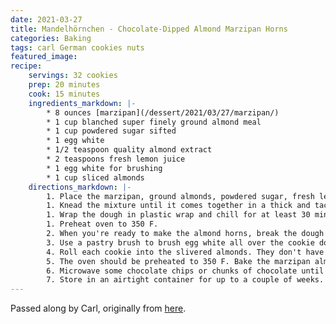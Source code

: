 ```yaml
---
date: 2021-03-27
title: Mandelhörnchen - Chocolate-Dipped Almond Marzipan Horns
categories: Baking
tags: carl German cookies nuts 
featured_image:
recipe:
    servings: 32 cookies 
    prep: 20 minutes 
    cook: 15 minutes 
    ingredients_markdown: |-
        * 8 ounces [marzipan](/dessert/2021/03/27/marzipan/)
        * 1 cup blanched super finely ground almond meal
        * 1 cup powdered sugar sifted
        * 1 egg white
        * 1/2 teaspoon quality almond extract
        * 2 teaspoons fresh lemon juice
        * 1 egg white for brushing
        * 1 cup sliced almonds
    directions_markdown: |-
        1. Place the marzipan, ground almonds, powdered sugar, fresh lemon juice, and egg white in a mixing bowl or in the bowl of a food processor with the paddle attachment in place. 
        1. Knead the mixture until it comes together in a thick and tacky, but overly sticky, dough. If it's too sticky add a little more ground almonds and/or sugar to it. 
        1. Wrap the dough in plastic wrap and chill for at least 30 minutes (This can be made days in advance.)
        1. Preheat oven to 350 F.
        2. When you're ready to make the almond horns, break the dough off into pieces and roll them into 1-inch balls. Then roll each ball into a small log, tapering it off so each end is a little thinner.
        3. Use a pastry brush to brush egg white all over the cookie dough.
        4. Roll each cookie into the slivered almonds. They don't have to be completely coated and keep in mind also that the ends will be dipped in chocolate. Bend each cookie into the shape of a crescent and place them on a lined cookie sheet about an inch and a half apart.
        5. The oven should be preheated to 350 F. Bake the marzipan almond horns on the middle shelf for 10-15 minutes or until the tips are just starting to turn golden. Remove and let them cool completely.
        6. Microwave some chocolate chips or chunks of chocolate until melted and then dip each end of the almond horns into the chocolate. Place the almond horns back on the cookie sheet or other surface to let the chocolate harden.
        7. Store in an airtight container for up to a couple of weeks.
---
```

Passed along by Carl, originally from [here](https://www.daringgourmet.com/mandelhoernchen-chocolate-dipped-marzipan-almond-horns/).